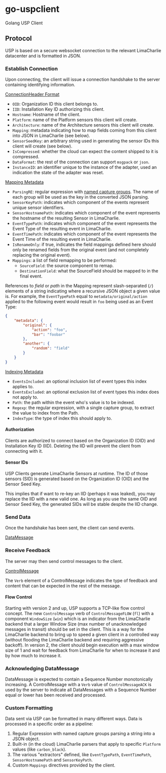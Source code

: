 # go-uspclient
Golang USP Client

## Protocol
USP is based on a secure websocket connection to the relevant LimaCharlie datacenter and is formatted in JSON.

### Establish Connection
Upon connecting, the client will issue a connection handshake to the server containing identifying information.

[ConnectionHeader Format](https://github.com/refractionPOINT/go-uspclient/blob/master/protocol/auth.go)

* `OID`: Organization ID this client belongs to.
* `IID`: Installation Key ID authorizing this client.
* `Hostname`: Hostname of the client.
* `Platform`: name of the Platform sensors this client will create.
* `Architecture`: name of the Architecture sensors this client will create.
* `Mapping`: metadata indicating how to map fields coming from this client into JSON in LimaCharlie (see below).
* `SensorSeedKey`: an arbitrary string used in generating the sensor IDs this client will create (see below).
* `IsCompressed`: whether the cloud can expect the content shipped to it is compressed.
* `DataFormat`: the rest of the connection can support `msgpack` or `json`.
* `InstanceID`: an identifier unique to the instance of the adapter, used an indication the state of the adapter was reset.

[Mapping Metadata](https://github.com/refractionPOINT/go-uspclient/blob/master/protocol/mapping.go)
* `ParsingRE`: regular expression with [named capture groups](https://github.com/StefanSchroeder/Golang-Regex-Tutorial/blob/master/01-chapter2.markdown#named-matches). The name of each group will be used as the key in the converted JSON parsing.
* `SensorKeyPath`: indicates which component of the events represent unique sensor identifiers.
* `SensorHostnamePath`: indicates which component of the event represents the hostname of the resulting Sensor in LimaCharlie.
* `EventTypePath`: indicates which component of the event represents the Event Type of the resulting event in LimaCharlie.
* `EventTimePath`: indicates which component of the event represents the Event Time of the resulting event in LimaCharlie.
* `IsRenameOnly`: if true, indicates the field mappings defined here should only be renamed fields from the original event (and not completely replacing the original event).
* `Mappings`: a list of field remapping to be performed:
  * `SourceField`: the source component to remap.
  * `DestinationField`: what the SourceField should be mapped to in the final event.

References to _field_ or _path_ in the Mapping represent slash-separated (`/`) elements of a string indicating where a recursive JSON object a given value is.
For example, the `EventTypePath` equal to `metadata/original/action` applied to the following event would result in `foo` being used as an Event Type:

```json
{
    "metadata": {
        "original": {
            "action": "foo",
            "bar": "foobar"
        },
        "another": {
            "random": "field"
        }
    }
}
```

[Indexing Metadata](https://github.com/refractionPOINT/go-uspclient/blob/master/protocol/indexing.go)
* `EventsIncluded`: an optional inclusion list of event types this index applies to.
* `EventsExcluded`: an optional exclusion list of event types this index does not apply to.
* `Path`: the path within the event who's value is to be indexed.
* `Regexp`: the regular expression, with a single capture group, to extract the value to index from the Path.
* `IndexType`: the type of index this should apply to.

#### Authorization
Clients are authorized to connect based on the Organization ID (OID) and Installation Key ID (IID). Deleting the IID will prevent the client from connecting with it.

#### Sensor IDs
USP Clients generate LimaCharlie Sensors at runtime. The ID of those sensors (SID) is generated based on the Organization ID (OID) and the Sensor Seed Key.

This implies that if want to re-key an IID (perhaps it was leaked), you may replace the IID with a new valid one. As long as you use the same OID and Sensor Seed Key, the generated SIDs will be stable despite the IID change.

### Send Data
Once the handshake has been sent, the client can send events.

[DataMessage](https://github.com/refractionPOINT/go-uspclient/blob/master/protocol/messages.go)

### Receive Feedback
The server may then send control messages to the client.

[ControlMessage](https://github.com/refractionPOINT/go-uspclient/blob/master/protocol/messages.go)

The `Verb` element of a ControlMessage indicates the type of feedback and content that can be expected in the rest of the message.

#### Flow Control
Starting with version 2 and up, USP supports a TCP-like flow control concept. The new `ControlMessage` verb of `ControlMessageFLOW` (`fl`) with a component `WindowSize` (`win`) which is an indicator from the LimaCharlie backend that a larger Window Size (max number of unacknowledged messages in transit) should be set in the client. This is a way for the LimaCharlie backend to bring up to speed a given client in a controlled way (without flooding the LimaCharlie backend and requiring aggressive backoff). In version 2, the client should begin execution with a max window size of 1 and wait for feedback from LimaCharlie for when to increase it and by how much to increase it.

### Acknowledging DataMessage

DataMessage is expected to contain a Sequence Number monotonically increasing. A ControlMessage with a `Verb` value of `ControlMessageACK` is used by the server to indicate all DataMessages with a Sequence Number equal or lower has been received and processed.

### Custom Formatting
Data sent via USP can be formatted in many different ways. Data is processed in a specific order as a pipeline:
1. Regular Expression with named capture groups parsing a string into a JSON object.
1. Built-in (in the cloud) LimaCharlie parsers that apply to specific `Platform` values (like `carbon_black`).
1. The various "extractors" defined, like `EventTypePath`, `EventTimePath`, `SensorHostnamePath` and `SensorKeyPath`.
1. Custom `Mappings` directives provided by the client.
